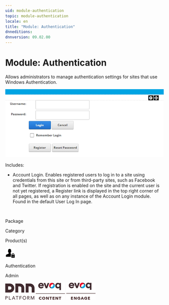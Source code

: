 ```yaml
---
uid: module-authentication
topic: module-authentication
locale: en
title: "Module: Authentication"
dnneditions: 
dnnversion: 09.02.00
---
```


# Module: Authentication

Allows administrators to manage authentication settings for sites that use Windows Authentication.

  

![Account Login module](/images/scr-module-AccountLogin.png)

  

Includes:

*   Account Login. Enables registered users to log in to a site using credentials from this site or from third-party sites, such as Facebook and Twitter. If registration is enabled on the site and the current user is not yet registered, a Register link is displayed in the top right corner of all pages, as well as on any instance of the Account Login module. Found in the default User Log In page.

 

Package

Category

Product(s)

 ![icon](/images/ico-module-authentication.png) 

Authentication

Admin

 ![Platform](/images/ico-dnn-platform.png) ![Evoq Content](/images/ico-evoq-content.png) ![Evoq Engage](/images/ico-evoq-engage.png)